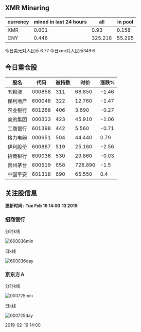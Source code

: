 ## XMR Minering

|currency|mined in last 24 hours|all|in pool|
|---|---|---|---|
|XMR|0.001|0.93|0.158|
|CNY|0.446|325.218|55.295|

今日美元对人民币 6.77	今日xmr对人民币349.6


## 今日重仓股 

|股名|代码|被持数|时价|涨跌%|
|---|---|---|---|---|
|五粮液|000858|311|68.850|-1.46|
|保利地产|600048|322|12.760|-1.47|
|农业银行|601288|406|3.690|-0.27|
|美的集团|000333|423|45.910|-1.06|
|工商银行|601398|442|5.560|-0.71|
|格力电器|000651|504|44.440|0.79|
|伊利股份|600887|519|25.160|-2.56|
|招商银行|600036|530|29.860|-0.03|
|贵州茅台|600519|658|728.890|-1.5|
|中国平安|601318|690|65.550|0.4|

## 关注股信息
**更新时间 : Tue Feb 19 14:00:13 2019**
### 招商银行 
分时k线

![600036min](http://image.sinajs.cn/newchart/min/n/sh600036.gif)

日k线

![600036day](http://image.sinajs.cn/newchart/daily/n/sh600036.gif)

### 京东方Ａ 
分时k线

![000725min](http://image.sinajs.cn/newchart/min/n/sz000725.gif)

日k线

![000725day](http://image.sinajs.cn/newchart/daily/n/sz000725.gif)

2019-02-19 14:00